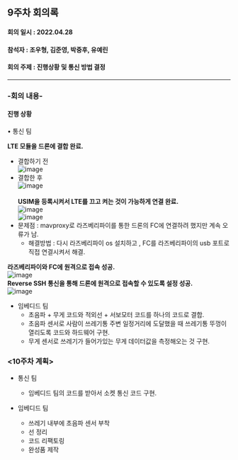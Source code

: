 <h2>9주차 회의록</h2>
<h4>회의 일시 : 2022.04.28</h4>
<h4>참석자 : 조우형, 김준영, 박중후, 유예린</h4>
<h4>회의 주제 : 진행상황 및 통신 방법 결정  </h4>

----------------------------------------------------------
<h3>-회의 내용-</h3>

 <h4>진행 상황</h4> 
  
  • 통신 팀 
  
   **LTE 모듈을 드론에 결합 완료.**
   - 결합하기 전<br>
   ![image](https://user-images.githubusercontent.com/71144019/166268348-cd7665ff-cf92-4b65-8882-4a931e2dbfa4.png)
   - 결합한 후<br>![image](https://user-images.githubusercontent.com/71144019/166268482-0ab58f15-482d-433f-8191-515c19ac1213.png)<br>  
   **USIM을 등록시켜서 LTE를 끄고 켜는 것이 가능하게 연결 완료.**<br>
   ![image](https://user-images.githubusercontent.com/71144019/166268661-ead9b15d-b9fa-4f46-8428-1af73907b916.png)<br>![image](https://user-images.githubusercontent.com/71144019/166268683-aaaa8358-4f61-4a14-873d-caece1f10c54.png)<br>
   - 문제점 :  mavproxy로 라즈베리파이를 통한 드론의 FC에 연결하려 했지만 계속 오류가 남.
        - 해결방법 : 다시 라즈베리파이 os 설치하고 , FC를 라즈베리파이의 usb 포트로 직접 연결시켜서 해결.<br>  
 
   **라즈베리파이와 FC에 원격으로 접속 성공.**<br>
   ![image](https://user-images.githubusercontent.com/71144019/166268914-edbf3a2a-8035-4cc0-9ee8-53c328e68869.png)<br>
   **Reverse SSH 통신을 통해 드론에 원격으로 접속할 수 있도록 설정 성공.**<br>
   ![image](https://user-images.githubusercontent.com/71144019/166268968-8bec9c1b-7917-444b-9d5d-f93f52198918.png)<br>

  - 임베디드 팀
      - 초음파 + 무게 코드와 적외선 + 서보모터 코드를 하나의 코드로 결합.
      - 초음파 센서로 사람이 쓰레기통 주변 일정거리에 도달했을 때 쓰레기통 뚜껑이 열리도록 코드와 하드웨어 구현.
      - 무게 센서로 쓰레기가 들어가있는 무게 데이터값을 측정해오는 것 구현.


  <h3><10주차 계획></h3>
  
  - 통신 팀
    - 임베디드 팀의 코드를 받아서 소켓 통신 코드 구현.

  - 임베디드 팀
    - 쓰레기 내부에 초음파 센서 부착
    - 선 정리
    - 코드 리팩토링
    - 완성품 제작
 

